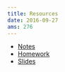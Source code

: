 ```yaml
---
title: Resources
date: 2016-09-27
ams: 276
---
```


- [Notes][1]
- [Homework][2]
- [Slides][3]

[1]: https://github.com/luiarthur/GLM_AMS274/tree/master/notes
[2]: https://github.com/luiarthur/GLM_AMS274/tree/master/hw
[3]: https://github.com/luiarthur/GLM_AMS274/tree/master/slides

